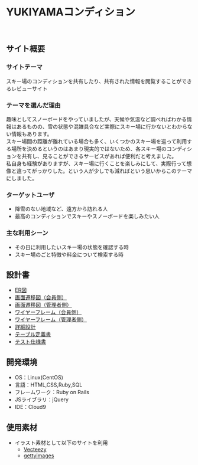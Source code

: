 # YUKIYAMAコンディション
​
## サイト概要
### サイトテーマ
スキー場のコンディションを共有したり、共有された情報を閲覧することができるレビューサイト
​
### テーマを選んだ理由
趣味としてスノーボードをやっていましたが、天候や気温など調べればわかる情報はあるものの、雪の状態や混雑具合など実際にスキー場に行かないとわからない情報もあります。<br>
スキー場間の距離が離れている場合も多く、いくつかのスキー場を巡って利用する場所を決めるというのはあまり現実的ではないため、各スキー場のコンディションを共有し、見ることができるサービスがあれば便利だと考えました。<br>
私自身も経験がありますが、スキー場に行くことを楽しみにして、実際行って想像と違ってがっかりした。という人が少しでも減ればという思いからこのテーマにしました。
​
### ターゲットユーザ
- 降雪のない地域など、遠方から訪れる人
- 最高のコンディションでスキーやスノーボードを楽しみたい人
​
### 主な利用シーン
- その日に利用したいスキー場の状態を確認する時
- スキー場のごと特徴や料金について検索する時
​
## 設計書
- [ER図](https://drive.google.com/file/d/19Cf0JE5W5dD2232ZliLOG8GH9tolsJOZ/view?usp=drive_link)
- [画面遷移図（会員側）](https://drive.google.com/file/d/1lBfEEdEFiXnf6kHqhd8QKyBgyCS0pHKR/view?usp=drive_link)
- [画面遷移図（管理者側）](https://drive.google.com/file/d/1zJEF0f373OCMpP1DY-fvx7oOjKaeBEqf/view?usp=drive_link)
- [ワイヤーフレーム（会員側）](https://drive.google.com/file/d/1LM0DI3y0M0mgabB2SRKM15r6qWpWMAC4/view)
- [ワイヤーフレーム（管理者側）](https://drive.google.com/file/d/1w_HZM2Is1tIPoH6RUe26nvL6byBCeXNL/view?usp=drive_link)
- [詳細設計](https://docs.google.com/spreadsheets/d/1Wf-HtMGHfvbMW-mKzhB7CTWENxj7DD9EVNMLm26dNX0/edit?usp=drive_link)
- [テーブル定義書](https://docs.google.com/spreadsheets/d/1WVUxkWWR3gUTZPkr3CSrHHKlTQxEWMr9E8lyel2tfQs/edit?usp=drive_link)
- [テスト仕様書](https://docs.google.com/spreadsheets/d/1hFoKeRpMxZDs8JiWSaYELlswfet6tUPBGuDNXbpbp_Y/edit?usp=drive_link)
​
## 開発環境
- OS：Linux(CentOS)
- 言語：HTML,CSS,Ruby,SQL
- フレームワーク：Ruby on Rails
- JSライブラリ：jQuery
- IDE：Cloud9
​
## 使用素材
- イラスト素材として以下のサイトを利用
  -  [Vecteezy](https://www.vecteezy.com/)
  -  [gettyimages](https://www.gettyimages.co.jp)
